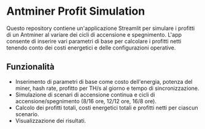 # Antminer Profit Simulation

Questo repository contiene un'applicazione Streamlit per simulare i profitti di un Antminer al variare dei cicli di accensione e spegnimento. L'app consente di inserire vari parametri di base per calcolare i profitti netti tenendo conto dei costi energetici e delle configurazioni operative.

## Funzionalità

- Inserimento di parametri di base come costo dell'energia, potenza del miner, hash rate, profitto per TH/s al giorno e tempo di sincronizzazione.
- Simulazione di scenari di accensione continua e cicli di accensione/spegnimento (8/16 ore, 12/12 ore, 16/8 ore).
- Calcolo dei profitti totali, costi energetici totali e profitti netti per ciascun scenario.
- Visualizzazione dei risultati.

